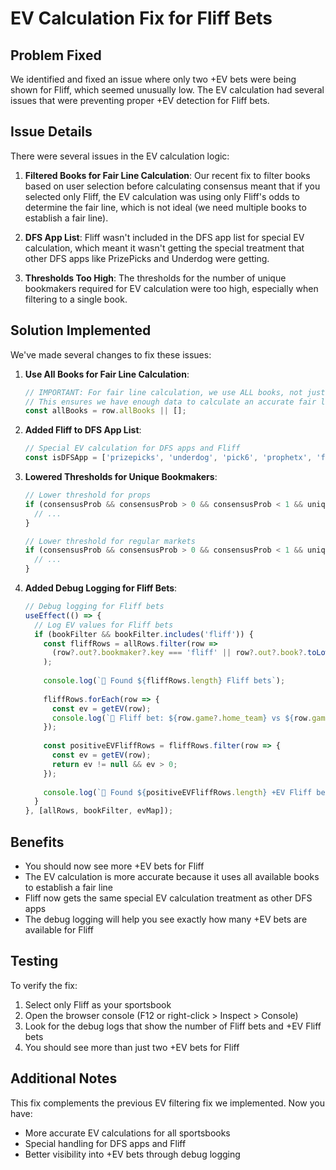 # EV Calculation Fix for Fliff Bets

## Problem Fixed

We identified and fixed an issue where only two +EV bets were being shown for Fliff, which seemed unusually low. The EV calculation had several issues that were preventing proper +EV detection for Fliff bets.

## Issue Details

There were several issues in the EV calculation logic:

1. **Filtered Books for Fair Line Calculation**: Our recent fix to filter books based on user selection before calculating consensus meant that if you selected only Fliff, the EV calculation was using only Fliff's odds to determine the fair line, which is not ideal (we need multiple books to establish a fair line).

2. **DFS App List**: Fliff wasn't included in the DFS app list for special EV calculation, which meant it wasn't getting the special treatment that other DFS apps like PrizePicks and Underdog were getting.

3. **Thresholds Too High**: The thresholds for the number of unique bookmakers required for EV calculation were too high, especially when filtering to a single book.

## Solution Implemented

We've made several changes to fix these issues:

1. **Use All Books for Fair Line Calculation**:
   ```javascript
   // IMPORTANT: For fair line calculation, we use ALL books, not just filtered books
   // This ensures we have enough data to calculate an accurate fair line
   const allBooks = row.allBooks || [];
   ```

2. **Added Fliff to DFS App List**:
   ```javascript
   // Special EV calculation for DFS apps and Fliff
   const isDFSApp = ['prizepicks', 'underdog', 'pick6', 'prophetx', 'fliff'].includes(bookmakerKey);
   ```

3. **Lowered Thresholds for Unique Bookmakers**:
   ```javascript
   // Lower threshold for props
   if (consensusProb && consensusProb > 0 && consensusProb < 1 && uniqCnt >= 2) {
     // ...
   }
   
   // Lower threshold for regular markets
   if (consensusProb && consensusProb > 0 && consensusProb < 1 && uniqCnt >= 3) {
     // ...
   }
   ```

4. **Added Debug Logging for Fliff Bets**:
   ```javascript
   // Debug logging for Fliff bets
   useEffect(() => {
     // Log EV values for Fliff bets
     if (bookFilter && bookFilter.includes('fliff')) {
       const fliffRows = allRows.filter(row => 
         (row?.out?.bookmaker?.key === 'fliff' || row?.out?.book?.toLowerCase() === 'fliff')
       );
       
       console.log(`🎯 Found ${fliffRows.length} Fliff bets`);
       
       fliffRows.forEach(row => {
         const ev = getEV(row);
         console.log(`🎯 Fliff bet: ${row.game?.home_team} vs ${row.game?.away_team} - ${row.mkt?.key} - EV: ${ev?.toFixed(2)}%`);
       });
       
       const positiveEVFliffRows = fliffRows.filter(row => {
         const ev = getEV(row);
         return ev != null && ev > 0;
       });
       
       console.log(`🎯 Found ${positiveEVFliffRows.length} +EV Fliff bets`);
     }
   }, [allRows, bookFilter, evMap]);
   ```

## Benefits

- You should now see more +EV bets for Fliff
- The EV calculation is more accurate because it uses all available books to establish a fair line
- Fliff now gets the same special EV calculation treatment as other DFS apps
- The debug logging will help you see exactly how many +EV bets are available for Fliff

## Testing

To verify the fix:
1. Select only Fliff as your sportsbook
2. Open the browser console (F12 or right-click > Inspect > Console)
3. Look for the debug logs that show the number of Fliff bets and +EV Fliff bets
4. You should see more than just two +EV bets for Fliff

## Additional Notes

This fix complements the previous EV filtering fix we implemented. Now you have:
- More accurate EV calculations for all sportsbooks
- Special handling for DFS apps and Fliff
- Better visibility into +EV bets through debug logging
